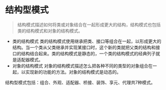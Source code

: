 # 结构型模式

> 结构模式描述如何将类或对象结合在一起形成更大的结构，结构模式也包括类的结构模式和对象的结构模式。

- 类的结构模式 类的结构模式使用继承把类、接口等组合在一起，以形成更大的结构。当一个类从父类继承并实现某接口时，这个新的类就把父类的结构和接口的结构结合起来。类的结构模式是静态的，一个类的结构模式的经典列子就是适配器模式。
- 对象的结构模式 对象的结构模式描述怎么把各种不同的类型的对象组合在一起，以实现新的功能的方法。对象的结构模式是动态的。

结构型模式包括：组合、外观、适配器、桥接、装饰、享元、代理共7种模式。
